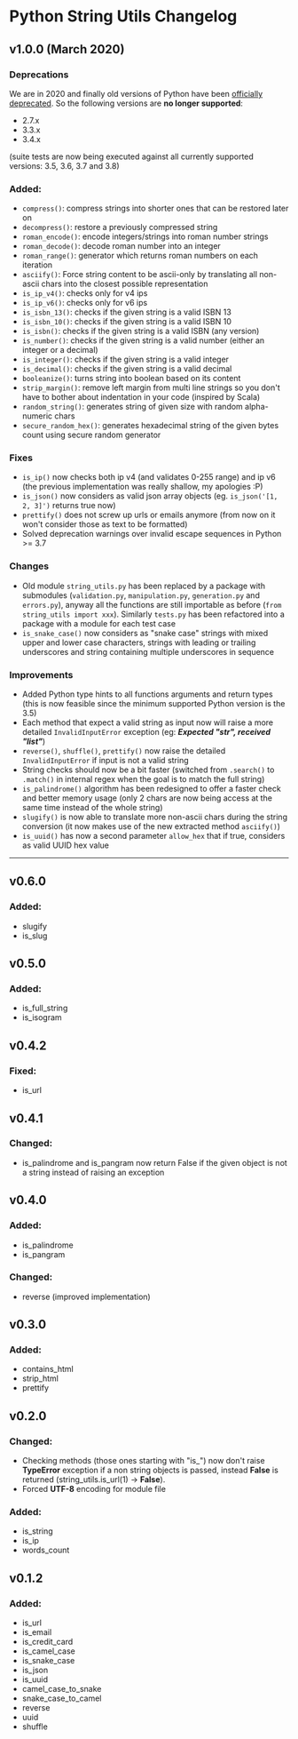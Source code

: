 # Python String Utils Changelog

## v1.0.0 (March 2020)

### Deprecations

We are in 2020 and finally old versions of Python have been 
[officially deprecated](https://www.python.org/doc/sunset-python-2/).
So the following versions are **no longer supported**:

- 2.7.x
- 3.3.x
- 3.4.x

(suite tests are now being executed against all currently supported versions: 3.5, 3.6, 3.7 and 3.8)

### Added:

- `compress()`: compress strings into shorter ones that can be restored later on
- `decompress()`: restore a previously compressed string
- `roman_encode()`: encode integers/strings into roman number strings
- `roman_decode()`: decode roman number into an integer
- `roman_range()`: generator which returns roman numbers on each iteration
- `asciify()`: Force string content to be ascii-only by translating all non-ascii chars into the closest possible
 representation 
- `is_ip_v4()`: checks only for v4 ips
- `is_ip_v6()`: checks only for v6 ips
- `is_isbn_13()`: checks if the given string is a valid ISBN 13
- `is_isbn_10()`: checks if the given string is a valid ISBN 10
- `is_isbn()`: checks if the given string is a valid ISBN (any version)
- `is_number()`: checks if the given string is a valid number (either an integer or a decimal)
- `is_integer()`: checks if the given string is a valid integer
- `is_decimal()`: checks if the given string is a valid decimal
- `booleanize()`: turns string into boolean based on its content
- `strip_margin()`: remove left margin from multi line strings so you don't have to bother about indentation 
in your code (inspired by Scala)
- `random_string()`: generates string of given size with random alpha-numeric chars
- `secure_random_hex()`: generates hexadecimal string of the given bytes count using secure random generator

### Fixes

- `is_ip()` now checks both ip v4 (and validates 0-255 range) and ip v6 
(the previous implementation was really shallow, my apologies :P)
- `is_json()` now considers as valid json array objects (eg. `is_json('[1, 2, 3]')` returns true now)
- `prettify()` does not screw up urls or emails anymore (from now on it won't consider those as text to be formatted)
- Solved deprecation warnings over invalid escape sequences in Python >= 3.7 

### Changes

- Old module `string_utils.py` has been replaced by a package with submodules (`validation.py`, `manipulation.py`, 
`generation.py` and `errors.py`), anyway all the functions are still 
importable as before (`from string_utils import xxx`). Similarly `tests.py` has been refactored into a package 
with a module for each test case
- `is_snake_case()` now considers as "snake case" strings with mixed upper and lower case characters, strings with 
leading or trailing underscores and string containing multiple underscores in sequence

### Improvements

- Added Python type hints to all functions arguments and return types 
(this is now feasible since the minimum supported Python version is the 3.5)
- Each method that expect a valid string as input now will raise a more detailed `InvalidInputError` exception 
(eg: ***Expected "str", received "list"***)
- `reverse()`, `shuffle()`, `prettify()` now raise the detailed `InvalidInputError` if input is not a valid string
- String checks should now be a bit faster (switched from `.search()` to `.match()` in internal regex when the goal 
is to match the full string)
- `is_palindrome()` algorithm has been redesigned to offer a faster check and better memory usage 
(only 2 chars are now being access at the same time instead of the whole string)
- `slugify()` is now able to translate more non-ascii chars during the string conversion 
(it now makes use of the new extracted method `asciify()`)
- `is_uuid()` has now a second parameter `allow_hex` that if true, considers as valid UUID hex value

---



## v0.6.0

### Added:

- slugify
- is_slug

## v0.5.0

### Added:

- is_full_string
- is_isogram

## v0.4.2

### Fixed:

- is_url

## v0.4.1

### Changed:

- is_palindrome and is_pangram now return False if the given object is not a string instead of raising an exception

## v0.4.0

### Added:

- is_palindrome
- is_pangram

### Changed:

- reverse (improved implementation)

## v0.3.0

### Added:

- contains_html
- strip_html
- prettify


## v0.2.0

### Changed:

- Checking methods (those ones starting with "is_") now don't raise **TypeError** exception
if a non string objects is passed, instead **False** is returned (string_utils.is_url(1) -> **False**).
- Forced **UTF-8** encoding for module file 

### Added:

- is_string
- is_ip
- words_count


## v0.1.2

### Added:

- is_url
- is_email
- is_credit_card
- is_camel_case
- is_snake_case
- is_json
- is_uuid
- camel_case_to_snake
- snake_case_to_camel
- reverse
- uuid
- shuffle
